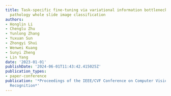```yaml
---
title: Task-specific fine-tuning via variational information bottleneck for weakly-supervised
  pathology whole slide image classification
authors:
- Honglin Li
- Chenglu Zhu
- Yunlong Zhang
- Yuxuan Sun
- Zhongyi Shui
- Wenwei Kuang
- Sunyi Zheng
- Lin Yang
date: '2023-01-01'
publishDate: '2024-06-01T11:43:42.415025Z'
publication_types:
- paper-conference
publication: '*Proceedings of the IEEE/CVF Conference on Computer Vision and Pattern
  Recognition*'
---
```

